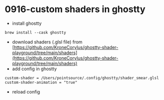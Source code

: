 # 0916-custom shaders in ghostty

* install ghostty

```
brew install --cask ghostty
```

* download shaders (.glsl file) from [https://github.com/KroneCorylus/ghostty-shader-playground/tree/main/shaders](https://github.com/KroneCorylus/ghostty-shader-playground/tree/main/shaders)
* add config in ghostty

```
custom-shader = /Users/pointsource/.config/ghostty/shader_smear.glsl
custom-shader-animation = "true"
```

* reload config
